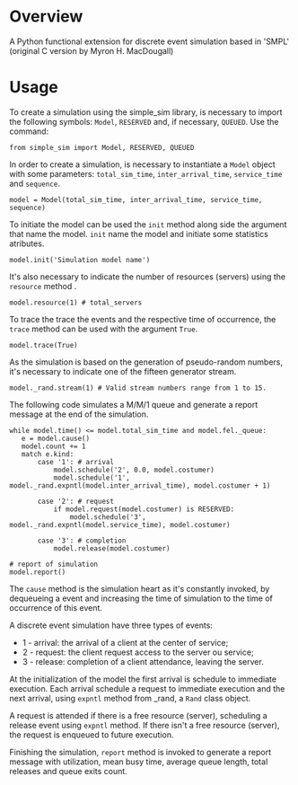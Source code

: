 # Overview
 A Python functional extension for discrete event simulation based in 'SMPL' (original C version by Myron H. MacDougall)

# Usage
 To create a simulation using the simple_sim library, is necessary to import the following symbols: `Model`, `RESERVED` and, if necessary, `QUEUED`. Use the command:

 ```
 from simple_sim import Model, RESERVED, QUEUED
 ```

 In order to create a simulation, is necessary to instantiate a `Model` object with some parameters: `total_sim_time`, `inter_arrival_time`, `service_time` and `sequence`.

 ```
 model = Model(total_sim_time, inter_arrival_time, service_time, sequence)
 ```

 To initiate the model can be used the `init` method along side the argument that name the model. `init` name the model and initiate some statistics atributes.

 ```
 model.init('Simulation model name')
 ```

 It's also necessary to indicate the number of resources (servers) using the `resource` method .

 ```
 model.resource(1) # total_servers
 ```

 To trace the trace the events and the respective time of occurrence, the `trace` method can be used with the argument `True`.

 ```
 model.trace(True)
 ```

 As the simulation is based on the generation of pseudo-random numbers, it's necessary to indicate one of the fifteen generator stream.

 ```
 model._rand.stream(1) # Valid stream numbers range from 1 to 15.
 ```

 The following code simulates a M/M/1 queue and generate a report message at the end of the simulation.

 ```
 while model.time() <= model.total_sim_time and model.fel._queue:
    e = model.cause()
    model.count += 1
    match e.kind:
        case '1': # arrival
            model.schedule('2', 0.0, model.costumer)
            model.schedule('1', model._rand.expntl(model.inter_arrival_time), model.costumer + 1)

        case '2': # request
            if model.request(model.costumer) is RESERVED:
                model.schedule('3', model._rand.expntl(model.service_time), model.costumer)

        case '3': # completion
            model.release(model.costumer)

 # report of simulation
 model.report()
 ```

 The `cause` method is the simulation heart as it's constantly invoked, by dequeueing a event and increasing the time of simulation to the time of occurrence of this event.

 A discrete event simulation have three types of events:
 - 1 - arrival: the arrival of a client at the center of service;
 - 2 - request: the client request access to the server ou service;
 - 3 - release: completion of a client attendance, leaving the server.

 At the initialization of the model the first arrival is schedule to immediate execution. Each arrival schedule a request to immediate execution and the next arrival, using `expntl` method from _rand, a `Rand` class object.

 A request is attended if there is a free resource (server), scheduling a release event using `expntl` method. If there isn't a free resource (server), the request is enqueued to future execution.

 Finishing the simulation, `report` method is invoked to generate a report message with utilization, mean busy time, average queue length, total releases and queue exits count.